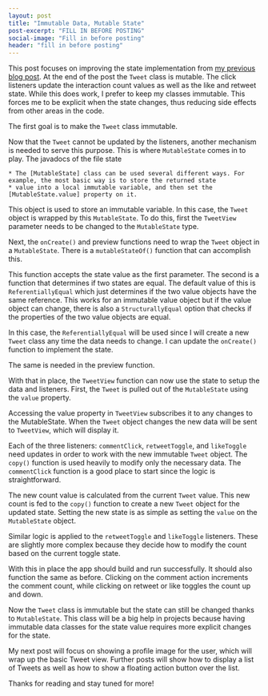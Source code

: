 ```yaml
---
layout: post
title: "Immutable Data, Mutable State"
post-excerpt: "FILL IN BEFORE POSTING"
social-image: "Fill in before posting"
header: "fill in before posting"
---
```


This post focuses on improving the state implementation from [my previous blog post](FILL_IN_BEFORE_POSTING). At the end of the post the `Tweet` class is mutable. The click listeners update the interaction count values as well as the like and retweet state. While this does work, I prefer to keep my classes immutable. This forces me to be explicit when the state changes, thus reducing side effects from other areas in the code.

The first goal is to make the `Tweet` class immutable.

<script src="https://gist.github.com/BrianGardnerAtl/f3f03a1a80ce80d1af45eefcfba4eb0b.js"></script>

Now that the `Tweet` cannot be updated by the listeners, another mechanism is needed to serve this purpose. This is where `MutableState` comes in to play. The javadocs of the file state

```
* The [MutableState] class can be used several different ways. For example, the most basic way is to store the returned state
* value into a local immutable variable, and then set the [MutableState.value] property on it.
```

This object is used to store an immutable variable. In this case, the `Tweet` object is wrapped by this `MutableState`. To do this, first the `TweetView` parameter needs to be changed to the `MutableState` type.

<script src="https://gist.github.com/BrianGardnerAtl/ca379144d7ffef5c7344dd6db8ae41d1.js"></script>

Next, the `onCreate()` and preview functions need to wrap the `Tweet` object in a `MutableState`. There is a `mutableStateOf()` function that can accomplish this.

<script src="https://gist.github.com/BrianGardnerAtl/b34b97e219b2239f436e9306d7045934.js"></script>

This function accepts the state value as the first parameter. The second is a function that determines if two states are equal. The default value of this is `ReferentiallyEqual` which just determines if the two value objects have the same reference. This works for an immutable value object but if the value object can change, there is also a `StructurallyEqual` option that checks if the properties of the two value objects are equal.

In this case, the `ReferentiallyEqual` will be used since I will create a new `Tweet` class any time the data needs to change. I can update the `onCreate()` function to implement the state.

<script src="https://gist.github.com/BrianGardnerAtl/b55205faaae072e522aa830bd1c60d72.js"></script>

The same is needed in the preview function.

<script src="https://gist.github.com/BrianGardnerAtl/52c8636dab5967857dd0e96a13d1725b.js"></script>

With that in place, the `TweetView` function can now use the state to setup the data and listeners. First, the `Tweet` is pulled out of the `MutableState` using the `value` property.

<script src="https://gist.github.com/BrianGardnerAtl/0dabda5b77cac681f3d3aed3047c9990.js"></script>

Accessing the value property in `TweetView` subscribes it to any changes to the MutableState. When the `Tweet` object changes the new data will be sent to `TweetView`, which will display it.

Each of the three listeners: `commentClick`, `retweetToggle`, and `likeToggle` need updates in order to work with the new immutable `Tweet` object. The `copy()` function is used heavily to modify only the necessary data. The `commentClick` function is a good place to start since the logic is straightforward.

<script src="https://gist.github.com/BrianGardnerAtl/c5b96fe4eb061949da07c53f68736509.js"></script>

The new count value is calculated from the current `Tweet` value. This new count is fed to the `copy()` function to create a new `Tweet` object for the updated state. Setting the new state is as simple as setting the `value` on the `MutableState` object.

Similar logic is applied to the `retweetToggle` and `likeToggle` listeners. These are slightly more complex because they decide how to modify the count based on the current toggle state.

<script src="https://gist.github.com/BrianGardnerAtl/7f0b5c70a5391999e5c624cb3a7e823b.js"></script>

With this in place the app should build and run successfully. It should also function the same as before. Clicking on the comment action increments the comment count, while clicking on retweet or like toggles the count up and down.

Now the `Tweet` class is immutable but the state can still be changed thanks to `MutableState`. This class will be a big help in projects because having immutable data classes for the state value requires more explicit changes for the state.

My next post will focus on showing a profile image for the user, which will wrap up the basic Tweet view. Further posts will show how to display a list of Tweets as well as how to show a floating action button over the list.

Thanks for reading and stay tuned for more!
